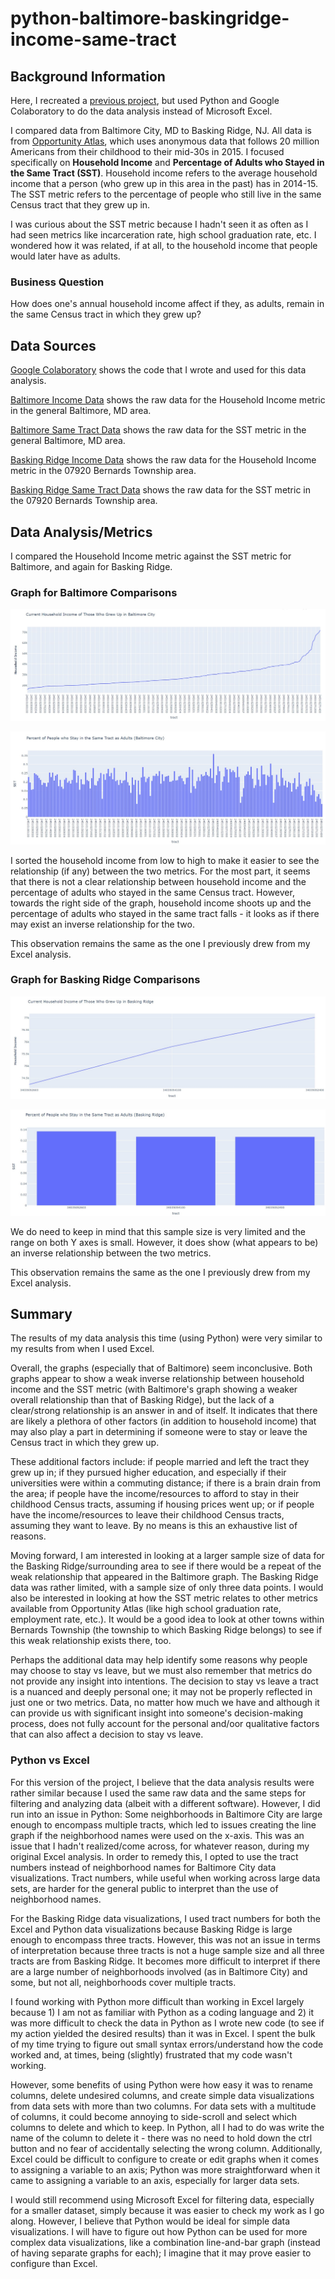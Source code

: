 # python-baltimore-baskingridge-income-same-tract
## Background Information
Here, I recreated a [previous project](https://github.com/viv-sun/baltimore-baskingridge-income-and-same-tract), but used Python and Google Colaboratory to do the data analysis instead of Microsoft Excel. 

I compared data from Baltimore City, MD to Basking Ridge, NJ. All data is from [Opportunity Atlas](https://www.opportunityatlas.org/), which uses anonymous data that follows 20 million Americans from their childhood to their mid-30s in 2015. I focused specifically on __Household Income__ and __Percentage of Adults who Stayed in the Same Tract (SST)__. Household income refers to the average household income that a person (who grew up in this area in the past) has in 2014-15. The SST metric refers to the percentage of people who still live in the same Census tract that they grew up in. 

I was curious about the SST metric because I hadn't seen it as often as I had seen metrics like incarceration rate, high school graduation rate, etc. I wondered how it was related, if at all, to the household income that people would later have as adults. 

### Business Question 
How does one's annual household income affect if they, as adults, remain in the same Census tract in which they grew up? 

## Data Sources
[Google Colaboratory](https://colab.research.google.com/drive/1JwyPECzXniWTbxy00Tyl-9DqhfIUZhUr?usp=sharing) shows the code that I wrote and used for this data analysis.

[Baltimore Income Data](https://github.com/viv-sun/python-baltimore-baskingridge-income-same-tract/blob/main/Baltimore_Income%20Data.csv) shows the raw data for the Household Income metric in the general Baltimore, MD area.

[Baltimore Same Tract Data](https://github.com/viv-sun/python-baltimore-baskingridge-income-same-tract/blob/main/Baltimore_Same%20Tract%20Data.csv) shows the raw data for the SST metric in the general Baltimore, MD area. 

[Basking Ridge Income Data](https://github.com/viv-sun/python-baltimore-baskingridge-income-same-tract/blob/main/Basking%20Ridge_Income%20Data.csv) shows the raw data for the Household Income metric in the 07920 Bernards Township area. 

[Basking Ridge Same Tract Data](https://github.com/viv-sun/python-baltimore-baskingridge-income-same-tract/blob/main/Basking%20Ridge_Same%20Tract%20Data.csv) shows the raw data for the SST metric in the 07920 Bernards Township area. 

## Data Analysis/Metrics 
I compared the Household Income metric against the SST metric for Baltimore, and again for Basking Ridge. 

### Graph for Baltimore Comparisons 
![alt text](https://github.com/viv-sun/python-baltimore-baskingridge-income-same-tract/blob/main/Baltimore-Household%20Income-Tract%20Graph.jpg) 

![alt text](https://github.com/viv-sun/python-baltimore-baskingridge-income-same-tract/blob/main/Baltimore-SST-Tract%20Graph.jpg)

I sorted the household income from low to high to make it easier to see the relationship (if any) between the two metrics. For the most part, it seems that there is not a clear relationship between household income and the percentage of adults who stayed in the same Census tract. However, towards the right side of the graph, household income shoots up and the percentage of adults who stayed in the same tract falls - it looks as if there may exist an inverse relationship for the two. 

This observation remains the same as the one I previously drew from my Excel analysis.

### Graph for Basking Ridge Comparisons 
![alt text](https://github.com/viv-sun/python-baltimore-baskingridge-income-same-tract/blob/main/Basking%20Ridge-Household%20Income-Tract%20graph.jpg)

![alt text](https://github.com/viv-sun/python-baltimore-baskingridge-income-same-tract/blob/main/Basking%20Ridge-SST-Tract%20graph.jpg)

We do need to keep in mind that this sample size is very limited and the range on both Y axes is small. However, it does show (what appears to be) an inverse relationship between the two metrics. 

This observation remains the same as the one I previously drew from my Excel analysis.

## Summary 
The results of my data analysis this time (using Python) were very similar to my results from when I used Excel. 

Overall, the graphs (especially that of Baltimore) seem inconclusive. Both graphs appear to show a weak inverse relationship between household income and the SST metric (with Baltimore's graph showing a weaker overall relationship than that of Basking Ridge), but the lack of a clear/strong relationship is an answer in and of itself. It indicates that there are likely a plethora of other factors (in addition to household income) that may also play a part in determining if someone were to stay or leave the Census tract in which they grew up. 

These additional factors include: if people married and left the tract they grew up in; if they pursued higher education, and especially if their universities were within a commuting distance; if there is a brain drain from the area; if people have the income/resources to afford to stay in their childhood Census tracts, assuming if housing prices went up; or if people have the income/resources to leave their childhood Census tracts, assuming they want to leave. By no means is this an exhaustive list of reasons.

Moving forward, I am interested in looking at a larger sample size of data for the Basking Ridge/surrounding area to see if there would be a repeat of the weak relationship that appeared in the Baltimore graph. The Basking Ridge data was rather limited, with a sample size of only three data points. I would also be interested in looking at how the SST metric relates to other metrics available from Opportunity Atlas (like high school graduation rate, employment rate, etc.). It would be a good idea to look at other towns within Bernards Township (the township to which Basking Ridge belongs) to see if this weak relationship exists there, too. 

Perhaps the additional data may help identify some reasons why people may choose to stay vs leave, but we must also remember that metrics do not provide any insight into intentions. The decision to stay vs leave a tract is a nuanced and deeply personal one; it may not be properly reflected in just one or two metrics. Data, no matter how much we have and although it can provide us with significant insight into someone's decision-making process, does not fully account for the personal and/oor qualitative factors that can also affect a decision to stay vs leave.

### Python vs Excel
For this version of the project, I believe that the data analysis results were rather similar because I used the same raw data and the same steps for filtering and analyzing data (albeit with a different software). However, I did run into an issue in Python: Some neighborhoods in Baltimore City are large enough to encompass multiple tracts, which led to issues creating the line graph if the neighborhood names were used on the x-axis. This was an issue that I hadn't realized/come across, for whatever reason, during my original Excel analysis. In order to remedy this, I opted to use the tract numbers instead of neighborhood names for Baltimore City data visualizations. Tract numbers, while useful when working across large data sets, are harder for the general public to interpret than the use of neighborhood names. 

For the Basking Ridge data visualizations, I used tract numbers for both the Excel and Python data visualizations because Basking Ridge is large enough to encompass three tracts. However, this was not an issue in terms of interpretation because three tracts is not a huge sample size and all three tracts are from Basking Ridge. It becomes more difficult to interpret if there are a large number of neighborhoods involved (as in Baltimore City) and some, but not all, neighborhoods cover multiple tracts.

I found working with Python more difficult than working in Excel largely because 1) I am not as familiar with Python as a coding language and 2) it was more difficult to check the data in Python as I wrote new code (to see if my action yielded the desired results) than it was in Excel. I spent the bulk of my time trying to figure out small syntax errors/understand how the code worked and, at times, being (slightly) frustrated that my code wasn't working. 

However, some benefits of using Python were how easy it was to rename columns, delete undesired columns, and create simple data visualizations from data sets with more than two columns. For data sets with a multitude of columns, it could become annoying to side-scroll and select which columns to delete and which to keep. In Python, all I had to do was write the name of the column to delete it - there was no need to hold down the ctrl button and no fear of accidentally selecting the wrong column. Additionally, Excel could be difficult to configure to create or edit graphs when it comes to assigning a variable to an axis; Python was more straightforward when it came to assigning a variable to an axis, especially for larger data sets. 

I would still recommend using Microsoft Excel for filtering data, especially for a smaller dataset, simply because it was easier to check my work as I go along. However, I believe that Python would be ideal for simple data visualizations. I will have to figure out how Python can be used for more complex data visualizations, like a combination line-and-bar graph (instead of having separate graphs for each); I imagine that it may prove easier to configure than Excel.
